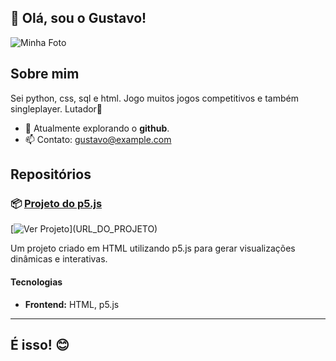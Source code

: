## 👋 Olá, sou o Gustavo!

![Minha Foto](URL_DA_IMAGEM)

## Sobre mim
Sei python, css, sql e html.
Jogo muitos jogos competitivos e também singleplayer.
Lutador🥊

- 🌱 Atualmente explorando o **github**.
- 📫 Contato: [gustavo@example.com](gustavomachado00p@gmail.com)

## Repositórios

### 📦 [Projeto do p5.js](https://github.com/gustavo/projeto-p5js)

[![Ver Projeto]([https://img.shields.io/badge/Ver%20Projeto-Click%20Aqui-brightgreen](https://guhxx44.github.io/PingPong/))](URL_DO_PROJETO)

Um projeto criado em HTML utilizando p5.js para gerar visualizações dinâmicas e interativas.

#### Tecnologias
- **Frontend:** HTML, p5.js

---

## É isso! 😊
